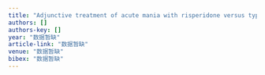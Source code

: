 ```yaml
---
title: "Adjunctive treatment of acute mania with risperidone versus typical antipsychotics: a retrospective study"
authors: []
authors-key: []
year: "数据暂缺"
article-link: "数据暂缺"
venue: "数据暂缺"
bibex: "数据暂缺"
---
```


